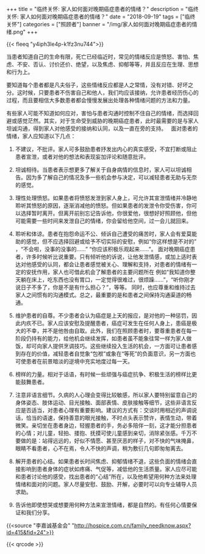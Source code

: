 ﻿+++
title = "临终关怀: 家人如何面对晚期癌症患者的情绪？"
description = "临终关怀: 家人如何面对晚期癌症患者的情绪？"
date = "2018-09-19"
tags = ["临终关怀"]
categories = ["照顾者"]
banner = "/img/家人如何面对晚期癌症患者的情绪.png"
+++

{{< fleeq "y4iph3le4p-k1fz3nu744">}}

当患者知道自己的生命有限，死亡已经临近时，常见的情绪反应是愤怒、害怕、焦虑、不安、否认、讨价还价、绝望，以及焦虑、抑郁等等，并且反应在生理、思想和行为上。
      

要知道每个患者都是凡夫俗子，这些情绪反应都是人之常情，没有对错、好坏之分。这时候，只要患者不伤害自己和他人，我们均应该接纳，允许患者经历伤心的过程，而且要相信大多数患者都会慢慢发展出处理各种情绪问题的方法和力量。


有些家人可能不知道如何应对，害怕与患者沟通时控制不住自己的情绪，而选择回避或感觉茫然。其实，对于生命受到威胁的晚期癌症患者，此时最需要的是与家人坦诚沟通，得到家人对他感受的接纳和认同，以及一直在旁的支持。
 
面对患者的情绪，家人应知道以下几点：

1. 不建议，不批评。家人可多鼓励患者抒发出内心的真实感受，不宜打断或阻止患者宣泄，或者对他的想法和表现妄加评论和随意批评。

2. 坦诚相待。当患者表示想更多了解关于自身病情的信息时，家人可以坦诚相告。因为多了解自己的情况及多一些机会参与决定，可以减轻患者无助与无奈的感觉。

3. 理性处理愤怒。如果患者将愤怒发泄到家人身上，可允许其宣泄情绪并冷静地聆听其愤怒的原因，逐渐消减他的愤怒。但如果患者的发泄令你受伤害，你可以选择暂时离开。但离开前别忘记告诉他，你很爱他，很想好好照顾他，但他可能需要一些时间来发泄自己的情绪，你会留给他空间，过一会儿就回来。

4. 聆听和体谅。患者在抱怨命运不公、倾诉自己遭受的痛苦时，家人会有爱莫能助的感觉，但不应选择回避或给予不切实际的安慰，例如“你这样想是不对的” ，“不会啦，没事的没事的……” “你应该积极乐观起来……”。
面对晚期癌症患者，许多时候听比说重要。只有倾听他的诉说，让他发泄情感，或加上适时表达对他感受的认同，都会让患者感觉被关心、理解和支持，对患者的情绪有一定的安抚作用，家人也可借此机会了解患者的主要问题所在
例如“我知道你整天躺在床上，吃东西也没有胃口，一定觉得很难过，很烦躁……”，“听你刚才说日子不多了，你是不是有什么担心？”，等等。
同时，也应尊重和维持过去家人之间惯有的沟通模式。总之，最重要的是和患者之间保持沟通渠道的畅通。

5. 维护患者的自尊。不少患者会认为癌症是上天的报应，是对他的一种惩罚，因此内疚不已。家人应该安慰及提醒患者，癌症可发生在任何人身上，患癌是极大的不幸，并不是他咎由自取。此外，我们在照顾患者时，要尊重患者在每一阶段仍持有的能力，给他机会继续发挥，如患者虽不能象往常一样为家人做饭，却可向家人提供烹调技巧。这些继续投入生活的机会，一方面可让患者感到存在的价值，减轻患者自觉象“包袱”或象在“等死”的负面意识，另一方面也可使患者在前景暗淡的逆境中充实地度过每一天。

6. 榜样的力量。相对于话语，有时候一些顽强与癌症抗争、积极生活的榜样比更能鼓舞患者。

7. 注意非语言细节。久病的人心理会变得比较敏感，所以家人要特别留意自己的身体姿态、肢体运动、目光接触、面部表情、皮肤接触等细节，这些非语言反应是否适当，对患者心理有重要影响。建议的方式有：交谈时用相近的声调说话，恰当的语速，保持善意的眼光接触，不时点头表示赞许，表情生动，带着微笑。亲切坐在患者身边，轻握患者的手，务必多陪伴一刻，这才能分担患者的心情；对儿童，轻拍、搂抱、抚摸可使儿童感到亲切，消除紧张感。千万不要做的是：站得远远的，好似不情愿、甚至厌恶的样子，对不快的气味掩鼻，眼睛不看患者，心不在焉，令人不快的声调，稍为敷衍几句即匆匆离去。

8. 解开患者的心结。如果患者长时间焦虑、抑郁情绪不退，这些负面的情绪会直接影响到患者身体的症状如疼痛、气促等，减低他的生活质量。家人应尽可能和患者讨论他的感受，找出患者的“心结”所在，以及他希望用何种方法来处理情绪和面对的问题。家人尽量安慰、鼓励、开解，必要时可以向专业辅导人员求助。

9. 告诉他即使想哭或想要用何种方法来宣泄情绪，都是自然的。有任何心情要保证和我们分享。

{{<source "李嘉诚基金会" "http://hospice.com.cn/family_needknow.aspx?id=415&fid=24">}}	

{{< qrcode >}}